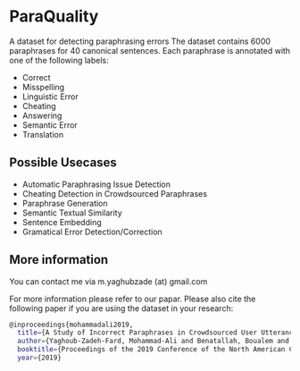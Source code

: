 # ParaQuality
A dataset for detecting paraphrasing errors
The dataset contains 6000 paraphrases for 40 canonical sentences. Each paraphrase is annotated with one of the following labels:
- Correct
- Misspelling
- Linguistic Error
- Cheating
- Answering
- Semantic Error
- Translation

## Possible Usecases
- Automatic Paraphrasing Issue Detection
- Cheating Detection in Crowdsourced Paraphrases
- Paraphrase Generation
- Semantic Textual Similarity
- Sentence Embedding
- Gramatical Error Detection/Correction


## More information
You can contact me via m.yaghubzade (at) gmail.com

For more information please refer to our papar. Please also cite the following paper if you are using the dataset in your research:

```sh
@inproceedings{mohammadali2019,
  title={A Study of Incorrect Paraphrases in Crowdsourced User Utterances},
  author={Yaghoub-Zadeh-Fard, Mohammad-Ali and Benatallah, Boualem and Chai Barush, Moshe and Zamanirad, Shayan},
  booktitle={Proceedings of the 2019 Conference of the North American Chapter of the Association for Computational Linguistics: Human     Language Technologies},
  year={2019}
```  
